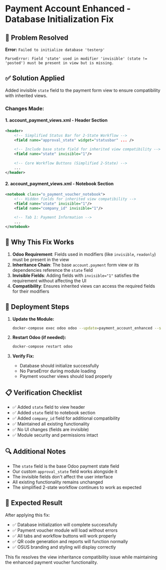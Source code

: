 # Payment Account Enhanced - Database Initialization Fix

## 🔧 Problem Resolved
**Error:** `Failed to initialize database 'testerp'`
```
ParseError: Field 'state' used in modifier 'invisible' (state != 'posted') must be present in view but is missing.
```

## ✅ Solution Applied
Added invisible `state` field to the payment form view to ensure compatibility with inherited views.

### Changes Made:

#### 1. **account_payment_views.xml** - Header Section
```xml
<header>
    <!-- Simplified Status Bar for 2-State Workflow -->
    <field name="approval_state" widget="statusbar" ... />
    
    <!-- Include base state field for inherited view compatibility -->
    <field name="state" invisible="1"/>
    
    <!-- Core Workflow Buttons (Simplified 2-State) -->
    ...
</header>
```

#### 2. **account_payment_views.xml** - Notebook Section
```xml
<notebook class="o_payment_voucher_notebook">
    <!-- Hidden fields for inherited view compatibility -->
    <field name="state" invisible="1"/>
    <field name="company_id" invisible="1"/>
    
    <!-- Tab 1: Payment Information -->
    ...
</notebook>
```

## 🎯 Why This Fix Works

1. **Odoo Requirement**: Fields used in modifiers (like `invisible`, `readonly`) must be present in the view
2. **Inheritance Chain**: The base `account.payment` form view or its dependencies reference the `state` field
3. **Invisible Fields**: Adding fields with `invisible="1"` satisfies the requirement without affecting the UI
4. **Compatibility**: Ensures inherited views can access the required fields for their modifiers

## 🚀 Deployment Steps

1. **Update the Module:**
   ```bash
   docker-compose exec odoo odoo --update=payment_account_enhanced --stop-after-init
   ```

2. **Restart Odoo (if needed):**
   ```bash
   docker-compose restart odoo
   ```

3. **Verify Fix:**
   - Database should initialize successfully
   - No ParseError during module loading
   - Payment voucher views should load properly

## 📋 Verification Checklist

- ✅ Added `state` field to view header
- ✅ Added `state` field to notebook section  
- ✅ Added `company_id` field for additional compatibility
- ✅ Maintained all existing functionality
- ✅ No UI changes (fields are invisible)
- ✅ Module security and permissions intact

## 🔍 Additional Notes

- The `state` field is the base Odoo payment state field
- Our custom `approval_state` field works alongside it
- The invisible fields don't affect the user interface
- All existing functionality remains unchanged
- The simplified 2-state workflow continues to work as expected

## 🎉 Expected Result

After applying this fix:
- ✅ Database initialization will complete successfully
- ✅ Payment voucher module will load without errors
- ✅ All tabs and workflow buttons will work properly
- ✅ QR code generation and reports will function normally
- ✅ OSUS branding and styling will display correctly

This fix resolves the view inheritance compatibility issue while maintaining the enhanced payment voucher functionality.

